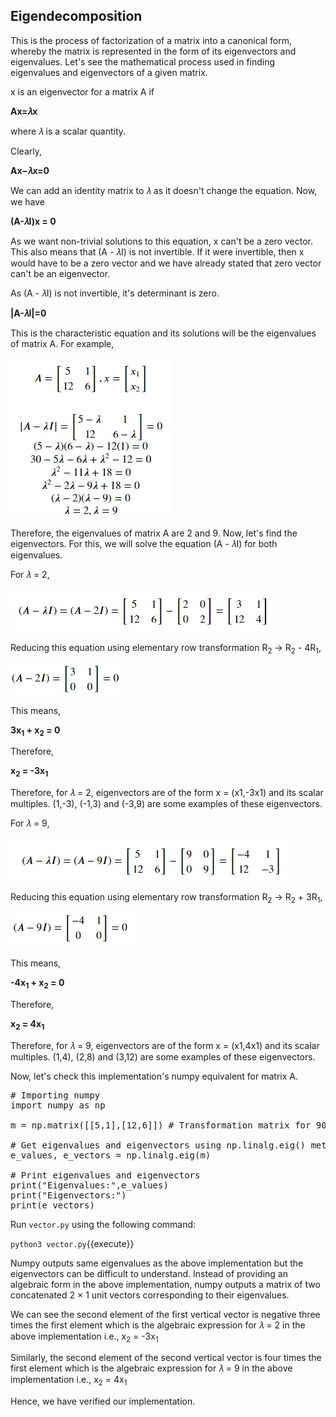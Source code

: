 ## Eigendecomposition
This is the process of factorization of a matrix into a canonical form, whereby the matrix is represented in the form of its eigenvectors and eigenvalues. Let's see the mathematical process used in finding eigenvalues and eigenvectors of a given matrix.

x is an eigenvector for a matrix A if

**Ax=𝜆x**
 
where 𝜆 is a scalar quantity.

Clearly,

**Ax−𝜆x=0**
 
We can add an identity matrix to 𝜆 as it doesn't change the equation. Now, we have

**(A-𝜆I)x = 0**
 
As we want non-trivial solutions to this equation, x can't be a zero vector. This also means that (A - 𝜆I) is not invertible. If it were invertible, then x would have to be a zero vector and we have already stated that zero vector can't be an eigenvector.

As (A - 𝜆I) is not invertible, it's determinant is zero.

**|A-𝜆I|=0**

This is the characteristic equation and its solutions will be the eigenvalues of matrix A. For example,

![Eigendecomposition 1](./assets/ed1.jpg)

Therefore, the eigenvalues of matrix A are 2 and 9. Now, let's find the eigenvectors. For this, we will solve the equation (A - 𝜆I) for both eigenvalues.

For 𝜆 = 2,

![Eigendecomposition 2](./assets/ed2.jpg)

Reducing this equation using elementary row transformation R<sub>2</sub>  →  R<sub>2</sub> - 4R<sub>1</sub>,

![Eigendecomposition 3](./assets/ed3.jpg)

This means,

**3x<sub>1</sub> + x<sub>2</sub> = 0**

Therefore,

**x<sub>2</sub> = -3x<sub>1</sub>**

Therefore, for 𝜆 = 2, eigenvectors are of the form x = (x1,-3x1) and its scalar multiples. (1,-3), (-1,3) and (-3,9) are some examples of these eigenvectors.

For 𝜆 = 9,

![Eigendecomposition 4](./assets/ed4.jpg)

Reducing this equation using elementary row transformation R<sub>2</sub>  →  R<sub>2</sub> + 3R<sub>1</sub>,

![Eigendecomposition 5](./assets/ed5.jpg)

This means,

**-4x<sub>1</sub> + x<sub>2</sub> = 0**

Therefore,

**x<sub>2</sub> = 4x<sub>1</sub>**

Therefore, for 𝜆 = 9, eigenvectors are of the form x = (x1,4x1) and its scalar multiples. (1,4), (2,8) and (3,12) are some examples of these eigenvectors.

Now, let's check this implementation's numpy equivalent for matrix A.

<pre class="file" data-filename="vector.py" data-target="replace">
# Importing numpy
import numpy as np

m = np.matrix([[5,1],[12,6]]) # Transformation matrix for 90 degree counter-clockwise rotation

# Get eigenvalues and eigenvectors using np.linalg.eig() method
e_values, e_vectors = np.linalg.eig(m)

# Print eigenvalues and eigenvectors
print("Eigenvalues:",e_values)
print("Eigenvectors:")
print(e_vectors)
</pre>

Run `vector.py` using the following command:

`python3 vector.py`{{execute}}

Numpy outputs same eigenvalues as the above implementation but the eigenvectors can be difficult to understand. Instead of providing an algebraic form in the above implementation, numpy outputs a matrix of two concatenated 2 × 1 unit vectors corresponding to their eigenvalues.

We can see the second element of the first vertical vector is negative three times the first element which is the algebraic expression for 𝜆 = 2 in the above implementation i.e., x<sub>2</sub> = -3x<sub>1</sub>

Similarly, the second element of the second vertical vector is four times the first element which is the algebraic expression for 𝜆 = 9 in the above implementation i.e., x<sub>2</sub> = 4x<sub>1</sub>

Hence, we have verified our implementation.

